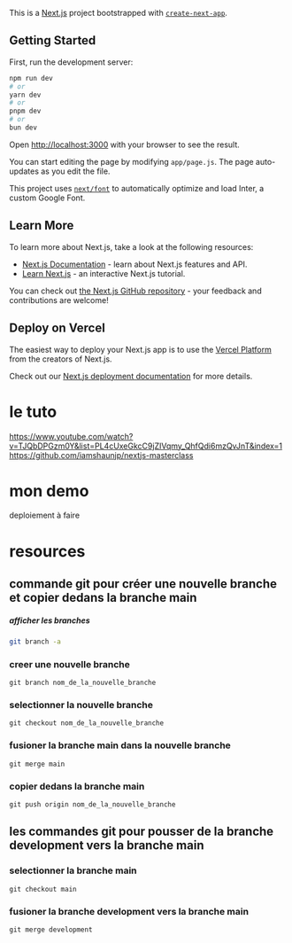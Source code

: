 This is a [Next.js](https://nextjs.org/) project bootstrapped with [`create-next-app`](https://github.com/vercel/next.js/tree/canary/packages/create-next-app).

## Getting Started

First, run the development server:

```bash
npm run dev
# or
yarn dev
# or
pnpm dev
# or
bun dev
```

Open [http://localhost:3000](http://localhost:3000) with your browser to see the result.

You can start editing the page by modifying `app/page.js`. The page auto-updates as you edit the file.

This project uses [`next/font`](https://nextjs.org/docs/basic-features/font-optimization) to automatically optimize and load Inter, a custom Google Font.

## Learn More

To learn more about Next.js, take a look at the following resources:

- [Next.js Documentation](https://nextjs.org/docs) - learn about Next.js features and API.
- [Learn Next.js](https://nextjs.org/learn) - an interactive Next.js tutorial.

You can check out [the Next.js GitHub repository](https://github.com/vercel/next.js/) - your feedback and contributions are welcome!

## Deploy on Vercel

The easiest way to deploy your Next.js app is to use the [Vercel Platform](https://vercel.com/new?utm_medium=default-template&filter=next.js&utm_source=create-next-app&utm_campaign=create-next-app-readme) from the creators of Next.js.

Check out our [Next.js deployment documentation](https://nextjs.org/docs/deployment) for more details.

# le tuto
https://www.youtube.com/watch?v=TJQbDPGzm0Y&list=PL4cUxeGkcC9jZIVqmy_QhfQdi6mzQvJnT&index=1
https://github.com/iamshaunjp/nextjs-masterclass

# mon demo
deploiement à faire 


# resources

## commande git pour créer une nouvelle branche et copier dedans la branche main

##### afficher les branches
```bash
git branch -a
```
### creer une nouvelle branche
```
git branch nom_de_la_nouvelle_branche
```
### selectionner la nouvelle branche

```
git checkout nom_de_la_nouvelle_branche
```

### fusioner la branche main dans la nouvelle branche
```
git merge main
```

### copier dedans la branche main
```
git push origin nom_de_la_nouvelle_branche
```

## les commandes git pour pousser de la branche development vers la branche main

### selectionner la branche main
```
git checkout main
```

### fusioner la branche development vers la branche main
```
git merge development
```
